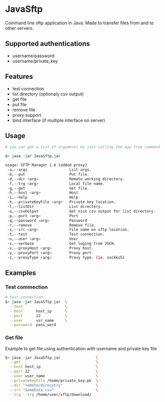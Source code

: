 # JavaSftp
Command line sftp application in Java. Made to transfer files from and to other servers. 

## Supported authentications
- username/password
- username/private_key

## Features
- test connection
- list directory (optionaly csv output)
- get file
- put file
- remove file
- proxy support
- bind interface (if multiple interface on server)


## Usage
```bash
# you can get a list of arguments by just calling the app from command line without arguments

$> java -jar JavaSftp.jar

usage: SFTP Manager 1.6 (added proxy)
 -a,--args                   Lsit args.
 -b,--put                    Put file.
 -d,--dir <arg>              Remote working directory.
 -f,--trg <arg>              Local file name.
 -g,--get                    Get file.
 -h,--host <arg>             Host
 -i,--help                   Help
 -k,--privateKeyFile <arg>   Private key location.
 -l,--listDir                List directory.
 -o,--csvOutput              Get nice csv output for list directory.
 -p,--port <arg>             Port
 -q,--password <arg>         Password
 -r,--remove                 Remove file.
 -s,--src <arg>              File name on sftp location.
 -t,--test                   Test connection.
 -u,--user <arg>             User
 -v,--verbose                Get loging from JSCH.
 -x,--proxyHost <arg>        Proxy host.
 -y,--proxyPort <arg>        Proxy port.
 -z,--proxyType <arg>        Proxy type. (ie. sockks5)
```

## Examples

### Test commection

```bash
# test connection
$> java -jar JavaSftp.jar  \
  --test                   \
  --host      host_ip      \
  --port      22           \
  --user      usr_name     \
  --password  pass_word
```

### Get file

Example to get file using authentication with username and private key file

```bash
$> java -jar JavaSftp.jar                \
  --get                                  \
  --host host_ip                         \
  --port 22                              \
  --user user_name                       \
  --privateKeyFile /home/private_key.pk  \
  --dir "remote/direcotry"               \
  --src "SomeData.csv"                   \
  --trg --trg /home/user/sftp/download/
```
